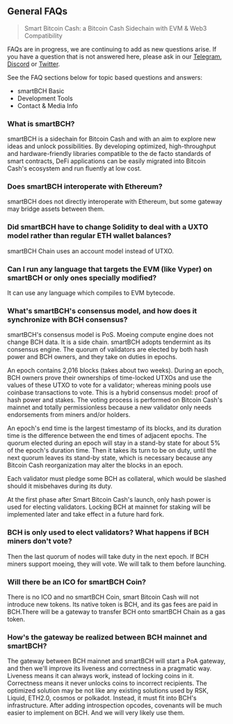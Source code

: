 ## General FAQs

> Smart Bitcoin Cash: a Bitcoin Cash Sidechain with EVM & Web3 Compatibility 


FAQs are in progress, we are continuing to add as new questions arise. If you have a question that is not answered here, please ask in our [Telegram](https://t.me/smartbch_community), [Discord](https://discord.gg/7f6EzYJd) or [Twitter](https://twitter.com/SmartBCH).

See the FAQ sections below for topic based questions and answers:

* smartBCH Basic
* Development Tools
* Contact & Media Info


### What is smartBCH?
smartBCH is a sidechain for Bitcoin Cash and with an aim to explore new ideas and unlock possibilities. By developing optimized, high-throughput and hardware-friendly libraries compatible to the de facto standards of smart contracts, DeFi applications can be easily migrated into Bitcoin Cash's ecosystem and run fluently at low cost.


### Does smartBCH interoperate with Ethereum?
smartBCH does not directly interoperate with Ethereum, but some gateway may bridge assets between them.


### Did smartBCH have to change Solidity to deal with a UXTO model rather than regular ETH wallet balances?
smartBCH Chain uses an account model instead of UTXO.


### Can I run any language that targets the EVM (like Vyper) on smartBCH or only ones specially modified?
It can use any language which compiles to EVM bytecode.


### What's smartBCH's consensus model, and how does it synchronize with BCH consensus?
smartBCH's consensus model is PoS. Moeing compute engine does not change BCH data. It is a side chain. smartBCH adopts tendermint as its consensus engine. The quorum of validators are elected by both hash power and BCH owners, and they take on duties in epochs.

An epoch contains 2,016 blocks (takes about two weeks). During an epoch, BCH owners prove their ownerships of time-locked UTXOs and use the values of these UTXO to vote for a validator; whereas mining pools use coinbase transactions to vote. This is a hybrid consensus model: proof of hash power and stakes. The voting process is performed on Bitcoin Cash's mainnet and totally permissionless because a new validator only needs endorsements from miners and/or holders.

An epoch's end time is the largest timestamp of its blocks, and its duration time is the difference between the end times of adjacent epochs. The quorum elected during an epoch will stay in a stand-by state for about 5% of the epoch's duration time. Then it takes its turn to be on duty, until the next quorum leaves its stand-by state, which is necessary because any Bitcoin Cash reorganization may alter the blocks in an epoch.

Each validator must pledge some BCH as collateral, which would be slashed should it misbehaves during its duty.

At the first phase after Smart Bitcoin Cash's launch, only hash power is used for electing validators. Locking BCH at mainnet for staking will be implemented later and take effect in a future hard fork.


### BCH is only used to elect validators? What happens if BCH miners don't vote?
Then the last quorum of nodes will take duty in the next epoch. If BCH miners support moeing, they will vote. We will talk to them before launching.


### Will there be an ICO for smartBCH Coin?
There is no ICO and no smartBCH Coin, smart Bitcoin Cash will not introduce new tokens. Its native token is BCH, and its gas fees are paid in BCH.There will be a gateway to transfer BCH onto smartBCH Chain as a gas token.


### How's the gateway be realized between BCH mainnet and smartBCH?
The gateway between BCH mainnet and smartBCH will start a PoA gateway, and then we'll improve its liveness and correctness in a pragmatic way. Liveness means it can always work, instead of locking coins in it. Correctness means it never unlocks coins to incorrect recipients. The optimized solution may be not like any existing solutions used by RSK, Liquid, ETH2.0, cosmos or polkadot. Instead, it must fit into BCH's infrastructure. After adding introspection opcodes, covenants will be much easier to implement on BCH. And we will very likely use them.





